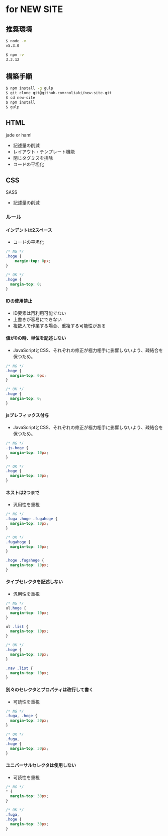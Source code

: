 # for NEW SITE

## 推奨環境

```sh
$ node -v
v5.3.0

$ npm -v
3.3.12
```

## 構築手順

```sh
$ npm install -g gulp
$ git clone git@github.com:noliaki/new-site.git
$ cd new-site
$ npm install
$ gulp
```


## HTML

jade or haml

* 記述量の削減
* レイアウト・テンプレート機能
* 閉じタグミスを排除
* コードの平坦化

## CSS

SASS

* 記述量の削減

### ルール

#### インデントは2スペース

* コードの平坦化

```css
/* NG */
.hoge {
    margin-top: 0px;
}

/* OK */
.hoge {
  margin-top: 0;
}
```

#### IDの使用禁止

* ID要素は再利用可能でない
* 上書きが容易にできない
* 複数人で作業する場合、重複する可能性がある

#### 値が0の時、単位を記述しない

* JavaScriptとCSS、それぞれの修正が極力相手に影響しないよう、疎結合を保つため。

```css
/* NG */
.hoge {
  margin-top: 0px;
}

/* OK */
.hoge {
  margin-top: 0;
}
```

#### jsプレフィックス付与

* JavaScriptとCSS、それぞれの修正が極力相手に影響しないよう、疎結合を保つため。

```css
/* NG */
.js-hoge {
  margin-top: 10px;
}

/* OK */
.hoge {
  margin-top: 10px;
}
```

#### ネストは2つまで

* 汎用性を重視

```css
/* NG */
.fuga .hoge .fugahoge {
  margin-top: 10px;
}

/* OK */
.fugahoge {
  margin-top: 10px;
}

.hoge .fugahoge {
  margin-top: 10px;
}
```

#### タイプセレクタを記述しない

* 汎用性を重視

```css
/* NG */
ul.hoge {
  margin-top: 10px;
}

ul .list {
  margin-top: 10px;
}

/* OK */
.hoge {
  margin-top: 10px;
}

.nav .list {
  margin-top: 10px;
}
```

#### 別々のセレクタとプロパティは改行して書く

* 可読性を重視

```css
/* NG */
.fuga, .hoge {
  margin-top: 30px;
}

/* OK */
.fuga,
.hoge {
  margin-top: 30px;
}
```

#### ユニバーサルセレクタは使用しない

* 可読性を重視

```css
/* NG */
* {
  margin-top: 30px;
}

/* OK */
.fuga,
.hoge {
  margin-top: 30px;
}
```